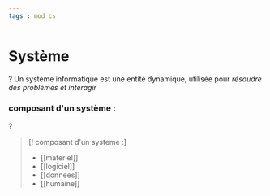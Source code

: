 ```yaml
---
tags : mod cs
---
```


# Système
?
Un système informatique est une entité dynamique, utilisée pour *résoudre des problèmes et interagir*
<!--SR:!2023-11-22,4,190-->

### composant d'un système : 
?
>[! composant d'un systeme :]
>- [[materiel]]
>- [[logiciel]]
>- [[donnees]]
>- [[humaine]]
<!--SR:!2022-11-30,8,250-->
